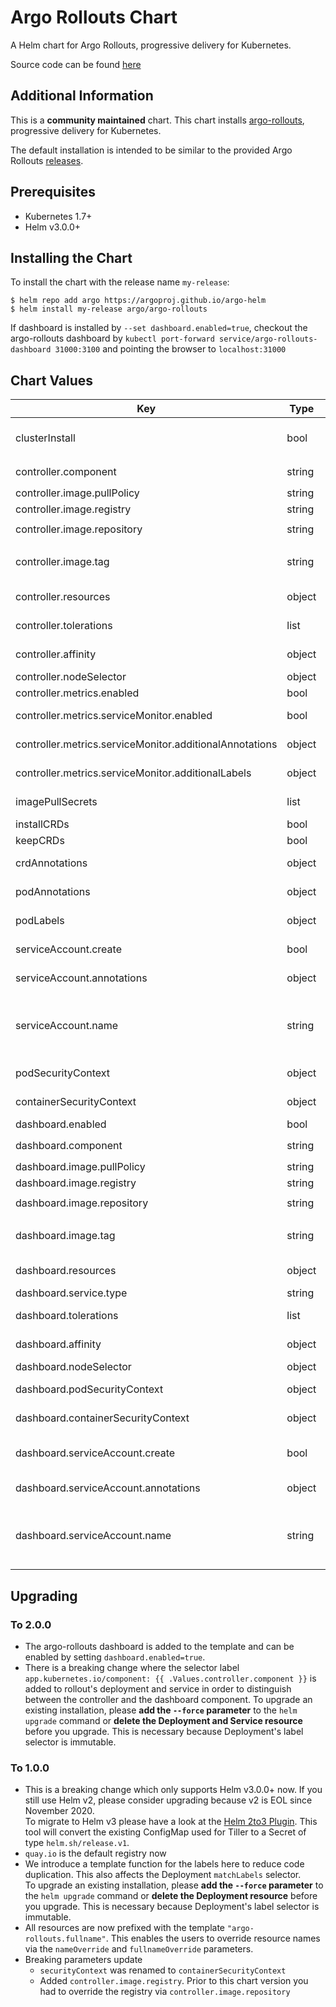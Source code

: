 # Argo Rollouts Chart

A Helm chart for Argo Rollouts, progressive delivery for Kubernetes.

Source code can be found [here](https://github.com/argoproj/argo-rollouts)

## Additional Information

This is a **community maintained** chart. This chart installs [argo-rollouts](https://argoproj.github.io/argo-rollouts/), progressive delivery for Kubernetes.

The default installation is intended to be similar to the provided Argo Rollouts [releases](https://github.com/argoproj/argo-rollouts/releases).

## Prerequisites

- Kubernetes 1.7+
- Helm v3.0.0+


## Installing the Chart

To install the chart with the release name `my-release`:

```console
$ helm repo add argo https://argoproj.github.io/argo-helm
$ helm install my-release argo/argo-rollouts
```

If dashboard is installed by `--set dashboard.enabled=true`, checkout the argo-rollouts dashboard by
`kubectl port-forward service/argo-rollouts-dashboard 31000:3100` and pointing the browser to `localhost:31000`

## Chart Values

| Key | Type | Default | Description |
|-----|------|---------|-------------|
| clusterInstall | bool | `true` | `false` runs controller in namespaced mode (does not require cluster RBAC) |
| controller.component | string | `"rollouts-controller"` | Value of label `app.kubernetes.io/component` |
| controller.image.pullPolicy | string | `"IfNotPresent"` | Image pull policy |
| controller.image.registry | string | `quay.io` | Registry to use |
| controller.image.repository | string | `"argoproj/argo-rollouts"` | Repository to use |
| controller.image.tag | string | `""` | Overrides the image tag (default is the chart appVersion) |
| controller.resources | object | `{}` | Resource limits and requests for the controller pods. |
| controller.tolerations | list | `[]` | [Tolerations for use with node taints](https://kubernetes.io/docs/concepts/configuration/taint-and-toleration/) |
| controller.affinity | object | `{}` | [Assign custom affinity rules to the deployment](https://kubernetes.io/docs/concepts/configuration/assign-pod-node/) |
| controller.nodeSelector | object | `{}` | [Node selector](https://kubernetes.io/docs/user-guide/node-selection/) |
| controller.metrics.enabled | bool | `false` | Deploy metrics service |
| controller.metrics.serviceMonitor.enabled | bool | `false` | Enable a prometheus ServiceMonitor |
| controller.metrics.serviceMonitor.additionalAnnotations | object | `{}` | Annotations to be added to the ServiceMonitor |
| controller.metrics.serviceMonitor.additionalLabels | object | `{}` | Labels to be added to the ServiceMonitor |
| imagePullSecrets | list | `[]` | Registry secret names as an array |
| installCRDs | bool | `true` | Install and upgrade CRDs |
| keepCRDs | bool | `true` | Keep CRD's on helm uninstall |
| crdAnnotations | object | `{}` | Annotations to be added to all CRDs |
| podAnnotations | object | `{}` | Annotations to be added to the Rollout pods |
| podLabels | object | `{}` | Labels to be added to the Rollout pods |
| serviceAccount.create | bool | `true` | Specifies whether a service account should be created |
| serviceAccount.annotations | object | `{}` | Annotations to add to the service account |
| serviceAccount.name | string | `""` | The name of the service account to use. If not set and create is true, a name is generated using the fullname template |
| podSecurityContext | object | `{"runAsNonRoot": true}` | Security Context to set on pod level |
| containerSecurityContext | object | `{}` | Security Context to set on container level |
| dashboard.enabled | bool | `false` | Deploy dashboard server |
| dashboard.component | string | `"rollouts-dashboard"` | Value of label `app.kubernetes.io/component` |
| dashboard.image.pullPolicy | string | `"IfNotPresent"` | Image pull policy |
| dashboard.image.registry | string | `quay.io` | Registry to use |
| dashboard.image.repository | string | `"argoproj/kubectl-argo-rollouts"` | Repository to use |
| dashboard.image.tag | string | `""` | Overrides the image tag (default is the chart appVersion) |
| dashboard.resources | object | `{}` | Resource limits and requests for the dashboard pods. |
| dashboard.service.type | string | `ClusterIP` | Sets the type of the Service |
| dashboard.tolerations | list | `[]` | [Tolerations for use with node taints](https://kubernetes.io/docs/concepts/configuration/taint-and-toleration/) |
| dashboard.affinity | object | `{}` | [Assign custom affinity rules to the deployment](https://kubernetes.io/docs/concepts/configuration/assign-pod-node/) |
| dashboard.nodeSelector | object | `{}` | [Node selector](https://kubernetes.io/docs/user-guide/node-selection/) |
| dashboard.podSecurityContext | object | `{"runAsNonRoot": true}` | Security Context to set on pod level |
| dashboard.containerSecurityContext | object | `{}` | Security Context to set on container level |
| dashboard.serviceAccount.create | bool | `true` | Specifies whether a dashboard service account should be created |
| dashboard.serviceAccount.annotations | object | `{}` | Annotations to add to the dashboard service account |
| dashboard.serviceAccount.name | string | `""` | The name of the dashboard service account to use. If not set and create is true, a name is generated using the fullname template |

## Upgrading

### To 2.0.0

* The argo-rollouts dashboard is added to the template and can be enabled by setting `dashboard.enabled=true`.
* There is a breaking change where the selector label `app.kubernetes.io/component: {{ .Values.controller.component }}` is added to rollout's deployment and service in order to distinguish between the controller and the dashboard component.
  To upgrade an existing installation, please **add the `--force` parameter** to the `helm upgrade` command or **delete the Deployment and Service resource** before you upgrade. This is necessary because Deployment's label selector is immutable.

### To 1.0.0

* This is a breaking change which only supports Helm v3.0.0+ now. If you still use Helm v2, please consider upgrading because v2 is EOL since November 2020.  
  To migrate to Helm v3 please have a look at the [Helm 2to3 Plugin](https://github.com/helm/helm-2to3). This tool will convert the existing ConfigMap used for Tiller to a Secret of type `helm.sh/release.v1`.
* `quay.io` is the default registry now
* We introduce a template function for the labels here to reduce code duplication. This also affects the Deployment `matchLabels` selector.  
  To upgrade an existing installation, please **add the `--force` parameter** to the `helm upgrade` command or **delete the Deployment resource** before you upgrade. This is necessary because Deployment's label selector is immutable.
* All resources are now prefixed with the template `"argo-rollouts.fullname"`.
  This enables the users to override resource names via the `nameOverride` and `fullnameOverride` parameters.
* Breaking parameters update
  * `securityContext` was renamed to `containerSecurityContext`
  * Added `controller.image.registry`. Prior to this chart version you had to override the registry via `controller.image.repository`
